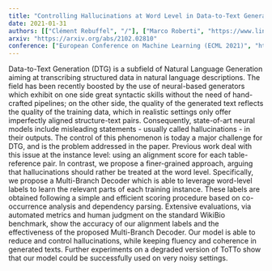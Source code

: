 ```yaml
---
title: "Controlling Hallucinations at Word Level in Data-to-Text Generation"
date: 2021-01-31
authors: [["Clément Rebuffel", "/"], ["Marco Roberti", "https://www.linkedin.com/in/marcoroberti/"], ["Laure Soulier", "https://mlia.lip6.fr/soulier/"], ["Rossella Cancelliere", "http://www.di.unito.it/~cancelli/"], ["Geoffrey Scoutheeten", "https://fr.linkedin.com/in/scout"], ["Patrick Gallinari", "https://fr.linkedin.com/in/patrick-gallinari-88b43b6"]]
arxiv: "https://arxiv.org/abs/2102.02810"
conference: ["European Conference on Machine Learning (ECML 2021)", "https://2021.ecmlpkdd.org/"]
---
```




Data-to-Text Generation (DTG) is a subfield of Natural Language Generation aiming at transcribing structured data in natural language descriptions. The field has been recently boosted by the use of neural-based generators which exhibit on one side great syntactic skills without the need of hand-crafted pipelines; on the other side, the quality of the generated text reflects the quality of the training data, which in realistic settings only offer imperfectly aligned structure-text pairs. Consequently, state-of-art neural models include misleading statements - usually called hallucinations - in their outputs. The control of this phenomenon is today a major challenge for DTG, and is the problem addressed in the paper.
Previous work deal with this issue at the instance level: using an alignment score for each table-reference pair. In contrast, we propose a finer-grained approach, arguing that hallucinations should rather be treated at the word level. Specifically, we propose a Multi-Branch Decoder which is able to leverage word-level labels to learn the relevant parts of each training instance. These labels are obtained following a simple and efficient scoring procedure based on co-occurrence analysis and dependency parsing. Extensive evaluations, via automated metrics and human judgment on the standard WikiBio benchmark, show the accuracy of our alignment labels and the effectiveness of the proposed Multi-Branch Decoder. Our model is able to reduce and control hallucinations, while keeping fluency and coherence in generated texts. Further experiments on a degraded version of ToTTo show that our model could be successfully used on very noisy settings. 